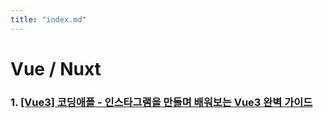 ```yaml
---
title: "index.md"
---
```


# Vue / Nuxt

### 1. [[Vue3] 코딩애플 - 인스타그램을 만들며 배워보는 Vue3 완벽 가이드](https://byahram.github.io/blog/vue-nuxt/2024-03-04-coding-apple.html)

